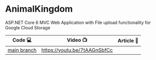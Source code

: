 # AnimalKingdom

ASP.NET Core 6 MVC Web Application with File upload functionality for Google Cloud Storage

| Code 💻 | Video 📺 | Article 📝 |
|----------|-------------|------|
| [main branch](https://github.com/windson/AnimalKingdom/tree/main) | https://youtu.be/7tAAGnSbfCc | |
